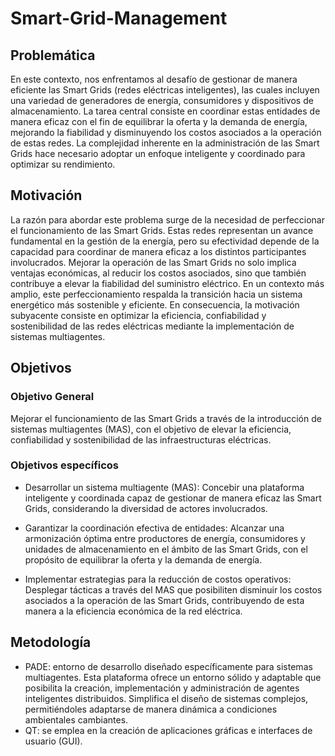 # Smart-Grid-Management
## Problemática
En este contexto, nos enfrentamos al desafío de gestionar de manera eficiente las Smart Grids (redes eléctricas inteligentes), las cuales incluyen una variedad de generadores de energía, consumidores y dispositivos de almacenamiento. La tarea central consiste en coordinar estas entidades de manera eficaz con el fin de equilibrar la oferta y la demanda de energía, mejorando la fiabilidad y disminuyendo los costos asociados a la operación de estas redes. La complejidad inherente en la administración de las Smart Grids hace necesario adoptar un enfoque inteligente y coordinado para optimizar su rendimiento.
## Motivación
La razón para abordar este problema surge de la necesidad de perfeccionar el funcionamiento de las Smart Grids. Estas redes representan un avance fundamental en la gestión de la energía, pero su efectividad depende de la capacidad para coordinar de manera eficaz a los distintos participantes involucrados. Mejorar la operación de las Smart Grids no solo implica ventajas económicas, al reducir los costos asociados, sino que también contribuye a elevar la fiabilidad del suministro eléctrico. En un contexto más amplio, este perfeccionamiento respalda la transición hacia un sistema energético más sostenible y eficiente. En consecuencia, la motivación subyacente consiste en optimizar la eficiencia, confiabilidad y sostenibilidad de las redes eléctricas mediante la implementación de sistemas multiagentes.
## Objetivos
### Objetivo General
Mejorar el funcionamiento de las Smart Grids a través de la introducción de sistemas multiagentes (MAS), con el objetivo de elevar la eficiencia, confiabilidad y sostenibilidad de las infraestructuras eléctricas.
### Objetivos específicos
* Desarrollar un sistema multiagente (MAS): Concebir una plataforma inteligente y coordinada capaz de gestionar de manera eficaz las Smart Grids, considerando la diversidad de actores involucrados.

* Garantizar la coordinación efectiva de entidades: Alcanzar una armonización óptima entre productores de energía, consumidores y unidades de almacenamiento en el ámbito de las Smart Grids, con el propósito de equilibrar la oferta y la demanda de energía.

* Implementar estrategias para la reducción de costos operativos: Desplegar tácticas a través del MAS que posibiliten disminuir los costos asociados a la operación de las Smart Grids, contribuyendo de esta manera a la eficiencia económica de la red eléctrica.

## Metodología
* PADE: entorno de desarrollo diseñado específicamente para sistemas multiagentes. Esta plataforma ofrece un entorno sólido y adaptable que posibilita la creación, implementación y administración de agentes inteligentes distribuidos. Simplifica el diseño de sistemas complejos, permitiéndoles adaptarse de manera dinámica a condiciones ambientales cambiantes.
* QT: se emplea en la creación de aplicaciones gráficas e interfaces de usuario (GUI).
